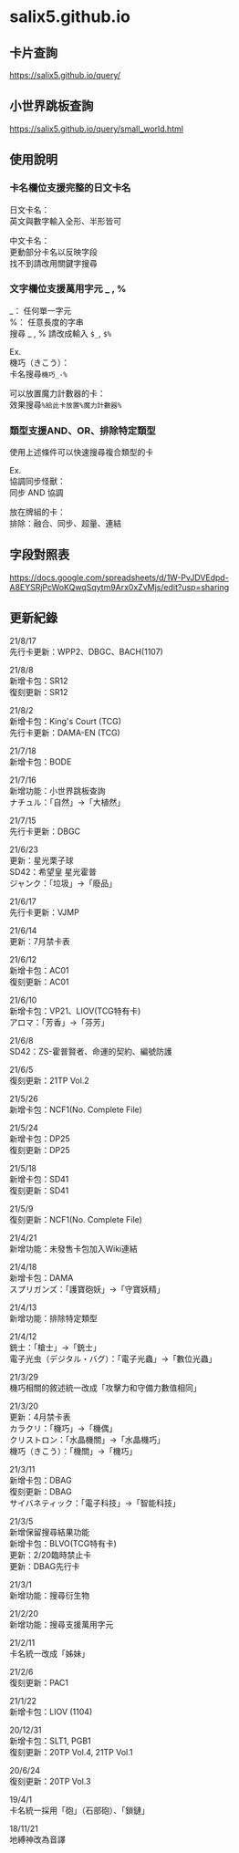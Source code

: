 # salix5.github.io

## 卡片查詢
<https://salix5.github.io/query/>

## 小世界跳板查詢
<https://salix5.github.io/query/small_world.html>

## 使用說明

### 卡名欄位支援完整的日文卡名  
日文卡名：  
英文與數字輸入全形、半形皆可  

中文卡名：  
更動部分卡名以反映字段  
找不到請改用關鍵字搜尋


### 文字欄位支援萬用字元 \_ , %  
\_： 任何單一字元  
%： 任意長度的字串  
搜尋 \_ , % 請改成輸入 `$_`, `$%`

Ex.  
機巧（きこう）：  
卡名搜尋`機巧_-%`

可以放置魔力計數器的卡：  
效果搜尋`%給此卡放置%魔力計數器%`

### 類型支援AND、OR、排除特定類型
使用上述條件可以快速搜尋複合類型的卡

Ex.  
協調同步怪獸：  
同步 AND 協調  

放在牌組的卡：  
排除：融合、同步、超量、連結  

## 字段對照表
<https://docs.google.com/spreadsheets/d/1W-PvJDVEdpd-A8EYSRjPcWoKQwqSqytm9Arx0xZvMjs/edit?usp=sharing>

## 更新紀錄
21/8/17  
先行卡更新：WPP2、DBGC、BACH(1107)  

21/8/8  
新增卡包：SR12  
復刻更新：SR12  

21/8/2  
新增卡包：King's Court (TCG)  
先行卡更新：DAMA-EN (TCG)  

21/7/18  
新增卡包：BODE  

21/7/16  
新增功能：小世界跳板查詢  
ナチュル：「自然」→「大植然」  

21/7/15  
先行卡更新：DBGC  

21/6/23  
更新：星光栗子球  
SD42：希望皇 星光霍普  
ジャンク：「垃圾」→「廢品」  

21/6/17  
先行卡更新：VJMP  

21/6/14  
更新：7月禁卡表  

21/6/12  
新增卡包：AC01  
復刻更新：AC01  

21/6/10  
新增卡包：VP21、LIOV(TCG特有卡)  
アロマ：「芳香」→「芬芳」  

21/6/8  
SD42：ZS-霍普賢者、命運的契約、編號防護  

21/6/5  
復刻更新：21TP Vol.2  

21/5/26  
新增卡包：NCF1(No. Complete File)

21/5/24  
新增卡包：DP25  
復刻更新：DP25  

21/5/18  
新增卡包：SD41  
復刻更新：SD41  

21/5/9  
復刻更新：NCF1(No. Complete File)

21/4/21  
新增功能：未發售卡包加入Wiki連結

21/4/18  
新增卡包：DAMA  
スプリガンズ：「護寶砲妖」→「守寶妖精」  

21/4/13  
新增功能：排除特定類型

21/4/12  
銃士：「槍士」→「銃士」  
電子光虫（デジタル・バグ）：「電子光蟲」→「數位光蟲」

21/3/29  
機巧相關的敘述統一改成「攻擊力和守備力數值相同」

21/3/20  
更新：4月禁卡表  
カラクリ：「機巧」→「機偶」  
クリストロン：「水晶機關」→「水晶機巧」  
機巧（きこう）：「機關」→「機巧」  

21/3/11  
新增卡包：DBAG  
復刻更新：DBAG  
サイバネティック：「電子科技」→「智能科技」  

21/3/5  
新增保留搜尋結果功能  
新增卡包：BLVO(TCG特有卡)  
更新：2/20臨時禁止卡  
更新：DBAG先行卡

21/3/1  
新增功能：搜尋衍生物

21/2/20  
新增功能：搜尋支援萬用字元

21/2/11  
卡名統一改成「姊妹」

21/2/6   
復刻更新：PAC1

21/1/22  
新增卡包：LIOV (1104)

20/12/31  
新增卡包：SLT1, PGB1  
復刻更新：20TP Vol.4, 21TP Vol.1

20/6/24  
復刻更新：20TP Vol.3

19/4/1  
卡名統一採用「砲」（石部砲）、「鎖鏈」

18/11/21  
地縛神改為音譯
